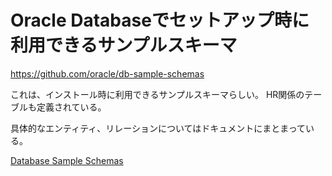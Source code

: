# Oracle Databaseでセットアップ時に利用できるサンプルスキーマ

https://github.com/oracle/db-sample-schemas

これは、インストール時に利用できるサンプルスキーマらしい。
HR関係のテーブルも定義されている。

具体的なエンティティ、リレーションについてはドキュメントにまとまっている。

[Database Sample Schemas](https://docs.oracle.com/en/database/oracle/oracle-database/19/comsc/lot.html)
